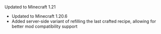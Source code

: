 Updated to Minecraft 1.21

- Updated to Minecraft 1.20.6
- Added server-side variant of refilling the last crafted recipe, allowing for better mod compatibility support